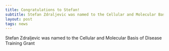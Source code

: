 ```yaml
---
title: Congratulations to Stefan!
subtitle: Stefan Zdraljevic was named to the Cellular and Molecular Basis of Disease Training Grant
layout: post
tags: news
---
```


Stefan Zdraljevic was named to the Cellular and Molecular Basis of Disease Training Grant
